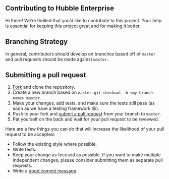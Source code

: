 ## Contributing to Hubble Enterprise

Hi there!
We’re thrilled that you’d like to contribute to this project.
Your help is essential for keeping this project great and for making it better.

## Branching Strategy

In general, contributors should develop on branches based off of `master` and pull requests should be made against `master`.

## Submitting a pull request

1. [Fork](https://github.com/Autodesk/hubble/fork) and clone the repository.
1. Create a new branch based on `master`: `git checkout -b <my-branch-name> master`.
1. Make your changes, add tests, and make sure the tests still pass (as soon as we have a testing framework :smiley:).
1. Push to your fork and [submit a pull request](https://github.com/Autodesk/hubble/compare) from your branch to `master`.
1. Pat yourself on the back and wait for your pull request to be reviewed.

Here are a few things you can do that will increase the likelihood of your pull request to be accepted:

- Follow the existing style where possible.
- Write tests.
- Keep your change as focused as possible.
  If you want to make multiple independent changes, please consider submitting them as separate pull requests.
- Write a [good commit message](http://tbaggery.com/2008/04/19/a-note-about-git-commit-messages.html).
